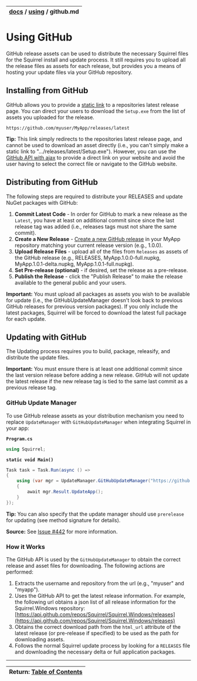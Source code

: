 | [docs](..)  / [using](.) / github.md
|:---|

# Using GitHub

GitHub release assets can be used to distribute the necessary Squirrel files for the Squirrel install and update process. It still requires you to upload all the release files as assets for each release, but provides you a means of hosting your update files via your GitHub repository.

## Installing from GitHub

GitHub allows you to provide a [static link](https://help.github.com/articles/linking-to-releases/) to a repositories latest release page. You can direct your users to download the `Setup.exe` from the list of assets you uploaded for the release.

~~~
https://github.com/myuser/MyApp/releases/latest
~~~

**Tip:** This link simply redirects to the repositories latest release page, and cannot be used to download an asset directly (i.e., you can't simply make a static link to ".../releases/latest/Setup.exe"). However, you can use the [GitHub API with ajax](http://stackoverflow.com/a/26454035) to provide a direct link on your website and avoid the user having to select the correct file or navigate to the GitHub website.

## Distributing from GitHub

The following steps are required to distribute your RELEASES and update NuGet packages with GitHub:

1. **Commit Latest Code** - In order for GitHub to mark a new release as the `Latest`, you have at least on additional commit since since the last release tag was added (i.e., releases tags must not share the same commit).
1. **Create a New Release** - [Create a new GitHub release](https://help.github.com/articles/creating-releases/) in your MyApp repository matching your current release version (e.g., 1.0.0).
2. **Upload Release Files** - upload all of the files from `Releases` as assets of the GitHub release (e.g., RELEASES, MyApp.1.0.0-full.nupkg, MyApp.1.0.1-delta.nupkg, MyApp.1.0.1-full.nupkg). 
3. **Set Pre-release (optional)** - if desired, set the release as a pre-release. 
4. **Publish the Release** - click the "Publish Release" to make the release available to the general public and your users.

**Important:** You must upload all packages as assets you wish to be available for update (i.e., the GitHubUpdateManager doesn't look back to previous GitHub releases for previous version packages). If you only include the latest packages, Squirrel will be forced to download the latest full package for each update.


## Updating with GitHub

The Updating process requires you to build, package, releasify, and distribute the update files. 

**Important:** You must ensure there is at least one additional commit since the last version release before adding a new release. GitHub will not update the latest release if the new release tag is tied to the same last commit as a previous release tag.

### GitHub Update Manager

To use GitHub release assets as your distribution mechanism you need to replace `UpdateManager` with `GitHubUpdateManager` when integrating Squirrel in your app:  

**`Program.cs`**

~~~cs
using Squirrel;
~~~

**`static void Main()`**

~~~cs
Task task = Task.Run(async () =>{    using (var mgr = UpdateManager.GitHubUpdateManager("https://github.com/myuser/myapp"))    {        await mgr.Result.UpdateApp();    }});
~~~

**Tip:** You can also specify that the update manager should use `prerelease` for updating (see method signature for details).

**Source:** See [Issue #442](https://github.com/Squirrel/Squirrel.Windows/issues/442) for more information.

### How it Works

The GitHub API is used by the `GitHubUpdateManager` to obtain the correct release and asset files for downloading. The following actions are performed:

1. Extracts the username and repository from the url (e.g., "myuser" and "myapp").
2. Uses the GitHub API to get the latest release information. For example, the following url obtains a json list of all release information for the Squirrel.Windows repository: [https://api.github.com/repos/Squirrel/Squirrel.Windows/releases](https://api.github.com/repos/Squirrel/Squirrel.Windows/releases)
3. Obtains the correct download path from the `html_url` attribute of the latest release (or pre-release if specified) to be used as the path for downloading assets. 
4. Follows the normal Squirrel update process by looking for a `RELEASES` file and downloading the necessary delta or full application packages.

---
| Return: [Table of Contents](../readme.md) |
|----|



